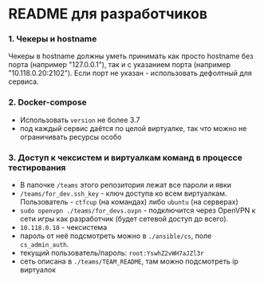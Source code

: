 # README для разработчиков

### 1. Чекеры и hostname
Чекеры в hostname должны уметь принимать как просто hostname без порта (например "127.0.0.1"), так и с указанием порта (например "10.118.0.20:2102").
Если порт не указан - использовать дефолтный для сервиса.

### 2. Docker-compose

* Использовать `version` не более 3.7
* под каждый сервис даётся по целой виртуалке, так что можно не ограничивать ресурсы особо

### 3. Доступ к чексистем и виртуалкам команд в процессе тестирования

* В папочке `/teams` этого репозитория лежат все пароли и явки
* `/teams/for_dev.ssh_key` - ключ доступа ко всем виртуалкам. Пользователь - `ctfcup` (на командах) либо `ubuntu` (на серверах)
* `sudo openvpn ./teams/for_devs.ovpn` - подключится через OpenVPN к сети игры как разработчик (будет сетевой доступ до всего).
* `10.118.0.10` - чексистема
* пароль от неё подсмотреть можно в `./ansible/cs`, поле `cs_admin_auth`.
* текущий пользователь/пароль: `root:YswhZ2vWH7aJZl3r`
* сеть описана в `./teams/TEAM_README`, там можно подсмотреть ip виртуалок
